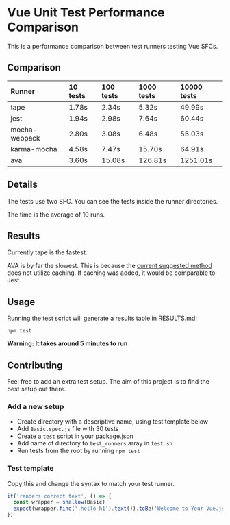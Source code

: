 # Vue Unit Test Performance Comparison

This is a performance comparison between test runners testing Vue SFCs.

## Comparison

| Runner        | 10 tests  | 100 tests  | 1000 tests | 10000 tests |
| :------------ |:--------- |:---------  |:---------  |:--------- |
| tape | 1.78s |  2.34s |  5.32s |  49.99s |
| jest | 1.94s |  2.98s |  7.64s |  60.44s |
| mocha-webpack | 2.80s |  3.08s |  6.48s |  55.03s |
| karma-mocha | 4.58s |  7.47s |  15.70s |  64.91s |
| ava | 3.60s |  15.08s |  126.81s |  1251.01s |

## Details

The tests use two SFC. You can see the tests inside the runner directories.

The time is the average of 10 runs.

## Results

Currently tape is the fastest.

AVA is by far the slowest. This is because the [current suggested method](https://github.com/avajs/ava/blob/master/docs/recipes/precompiling-with-webpack.md) does not utilize caching. If caching was added, it would be comparable to Jest.

## Usage

Running the test script will generate a results table in RESULTS.md:

```
npm test
```

**Warning: It takes around 5 minutes to run**

## Contributing

Feel free to add an extra test setup. The aim of this project is to find the best setup out there.

### Add a new setup
* Create directory with a descriptive name, using test template below
* Add `Basic.spec.js` file with 30 tests
* Create a `test` script in your package.json
* Add name of directory to `test_runners` array in `test.sh`
* Run tests from the root by running `npm test`

### Test template
Copy this and change the syntax to match your test runner.
```js
it('renders correct text', () => {
  const wrapper = shallow(Basic)
  expect(wrapper.find('.hello h1').text()).toBe('Welcome to Your Vue.js App')
})
```
